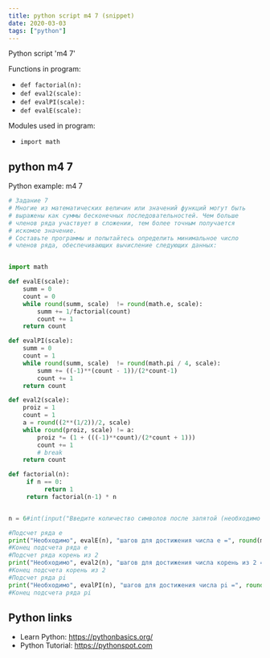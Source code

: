 ```yaml
---
title: python script m4 7 (snippet)
date: 2020-03-03
tags: ["python"]
---
```

Python script 'm4 7'

Functions in program: 
* `def factorial(n):`
* `def eval2(scale):`
* `def evalPI(scale):`
* `def evalE(scale):`

Modules used in program: 
* `import math`

## python m4 7

Python example: m4 7

```python
# Задание 7
# Многие из математических величин или значений функций могут быть
# выражены как суммы бесконечных последовательностей. Чем больше
# членов ряда участвует в сложении, тем более точным получается
# искомое значение.
# Составьте программы и попытайтесь определить минимальное число
# членов ряда, обеспечивающих вычисление следующих данных:


import math

def evalE(scale):
    summ = 0
    count = 0
    while round(summ, scale)  != round(math.e, scale):
        summ += 1/factorial(count)
        count += 1
    return count

def evalPI(scale):
    summ = 0
    count = 1
    while round(summ, scale)  != round(math.pi / 4, scale):
        summ += ((-1)**(count - 1))/(2*count-1)
        count += 1
    return count

def eval2(scale):
    proiz = 1
    count = 1
    a = round((2**(1/2))/2, scale)
    while round(proiz, scale) != a:
        proiz *= (1 + (((-1)**count)/(2*count + 1)))
        count += 1
        # break
    return count

def factorial(n):
     if n == 0:
          return 1
     return factorial(n-1) * n


n = 6#int(input("Введите количество символов после запятой (необходимо для сравнения)"))

#Подсчет ряда e
print("Необходимо", evalE(n), "шагов для достижения числа e =", round(math.e, n))
#Конец подсчета ряда e
#Подсчет ряда корень из 2
print("Необходимо", eval2(n), "шагов для достижения числа корень из 2 =", round(2**(1/2), n))
#Конец подсчета корень из 2
#Подсчет ряда pi
print("Необходимо", evalPI(n), "шагов для достижения числа pi =", round(math.pi, n))
#Конец подсчета ряда pi


```

## Python links

- Learn Python: https://pythonbasics.org/
- Python Tutorial: https://pythonspot.com
